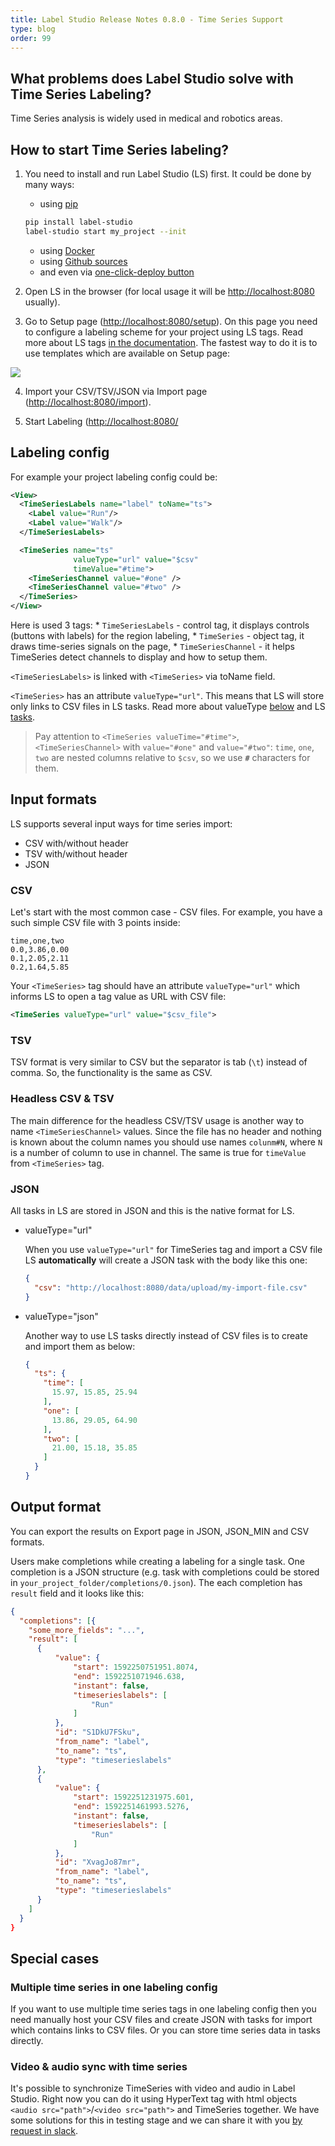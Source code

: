 ```yaml
---
title: Label Studio Release Notes 0.8.0 - Time Series Support 
type: blog
order: 99
---
```


## What problems does Label Studio solve with Time Series Labeling?

Time Series analysis is widely used in medical and robotics areas.  

<GIF-with-labeling-demo>

## How to start Time Series labeling? 

<GIF-with-start-steps>

1. You need to install and run Label Studio (LS) first. It could be done by many ways: 

    * using [pip](https://labelstud.io/guide/#Running-with-pip)
    ```bash
    pip install label-studio 
    label-studio start my_project --init
    ```
    * using [Docker](https://labelstud.io/guide/#Running-with-Docker)
    * using [Github sources](https://labelstud.io/guide/#Running-from-source)
    * and even via [one-click-deploy button](https://github.com/heartexlabs/label-studio#one-click-deploy) 

2. Open LS in the browser (for local usage it will be [http://localhost:8080](http://localhost:8080) usually).  

3. Go to Setup page ([http://localhost:8080/setup](http://localhost:8080/setup)). On this page you need to configure a labeling scheme for your project using LS tags. Read more about LS tags [in the documentation](/tags/timeseries.html). The fastest way to do it is to use templates which are available on Setup page:

  <img src="/images/release-080/ts-templates.png" class="gif-border" />

4. Import your CSV/TSV/JSON via Import page ([http://localhost:8080/import](http://localhost:8080/import)).

5. Start Labeling ([http://localhost:8080/](http://localhost:8080/)
  
## Labeling config
  
  For example your project labeling config could be: 
  
  ```xml
  <View>
    <TimeSeriesLabels name="label" toName="ts">
      <Label value="Run"/>
      <Label value="Walk"/>
    </TimeSeriesLabels>
  
    <TimeSeries name="ts" 
                valueType="url" value="$csv"
                timeValue="#time">
      <TimeSeriesChannel value="#one" />
      <TimeSeriesChannel value="#two" />
    </TimeSeries>
  </View>
  ```
    
   Here is used 3 tags: 
       * `TimeSeriesLabels` - control tag, it displays controls (buttons with labels) for the region labeling,
       * `TimeSeries` - object tag, it draws time-series signals on the page, 
       * `TimeSeriesChannel` - it helps TimeSeries detect channels to display and how to setup them.  

  `<TimeSeriesLabels>` is linked with `<TimeSeries>` via toName field.  
  
  `<TimeSeries>` has an attribute `valueType="url"`. This means that LS will store only links to CSV files in LS tasks. Read more about valueType [below](/blog/release-080-time-series.html#JSON) and LS [tasks](guide/tasks.html).
  
  > Pay attention to `<TimeSeries valueTime="#time">`, `<TimeSeriesChannel>` with `value="#one"` and `value="#two"`: `time`, `one`, `two` are nested columns relative to `$csv`, so we use **`#`** characters for them. 

## Input formats  

LS supports several input ways for time series import: 
* CSV with/without header
* TSV with/without header
* JSON

### CSV
Let's start with the most common case - CSV files. For example, you have a such simple CSV file with 3 points inside:

```csv
time,one,two
0.0,3.86,0.00
0.1,2.05,2.11
0.2,1.64,5.85
 ```

Your `<TimeSeries>` tag should have an attribute `valueType="url"` which informs LS to open a tag value as URL with CSV file:

```xml
<TimeSeries valueType="url" value="$csv_file"> 
```

### TSV 

TSV format is very similar to CSV but the separator is tab (`\t`) instead of comma. So, the functionality is the same as CSV.  

### Headless CSV & TSV

The main difference for the headless CSV/TSV usage is another way to name `<TimeSeriesChannel>` values. Since the file has no header and nothing is known about the column names you should use names `colunm#N`, where `N` is a number of column to use in channel. The same is true for `timeValue` from `<TimeSeries>` tag. 
 

### JSON

All tasks in LS are stored in JSON and this is the native format for LS. 

* valueType="url" 

  When you use `valueType="url"` for TimeSeries tag and import a CSV file LS **automatically** will create a JSON task with the body like this one: 
  
  ```json
  {
    "csv": "http://localhost:8080/data/upload/my-import-file.csv"
  }
  ```

* valueType="json"
  
  Another way to use LS tasks directly instead of CSV files is to create and import them as below: 

  ```json
  {
    "ts": {
      "time": [
        15.97, 15.85, 25.94
      ],
      "one": [
        13.86, 29.05, 64.90
      ],
      "two": [
        21.00, 15.18, 35.85
      ]
    }
  }
  ```

## Output format

You can export the results on Export page in JSON, JSON_MIN and CSV formats. 

Users make completions while creating a labeling for a single task. One completion is a JSON structure (e.g. task with completions could be stored in `your_project_folder/completions/0.json`). The each completion has `result` field and it looks like this:

```json
{
  "completions": [{
    "some_more_fields": "...",
    "result": [
      {
          "value": {
              "start": 1592250751951.8074,
              "end": 1592251071946.638,
              "instant": false,
              "timeserieslabels": [
                  "Run"
              ]
          },
          "id": "S1DkU7FSku",
          "from_name": "label",
          "to_name": "ts",
          "type": "timeserieslabels"
      },
      {
          "value": {
              "start": 1592251231975.601,
              "end": 1592251461993.5276,
              "instant": false,
              "timeserieslabels": [
                  "Run"
              ]
          },
          "id": "XvagJo87mr",
          "from_name": "label",
          "to_name": "ts",
          "type": "timeserieslabels"
      }
    ]
  } 
}
```

## Special cases

### Multiple time series in one labeling config

If you want to use multiple time series tags in one labeling config then you need manually host your CSV files and create JSON with tasks for import which contains links to CSV files. Or you can store time series data in tasks directly. 

### Video & audio sync with time series

It's possible to synchronize TimeSeries with video and audio in Label Studio. Right now you can do it using HyperText tag with html objects `<audio src="path">`/`<video src="path">` and TimeSeries together. We have some solutions for this in testing stage and we can share it with you [by request in slack](https://join.slack.com/t/label-studio/shared_invite/zt-cr8b7ygm-6L45z7biEBw4HXa5A2b5pw).    